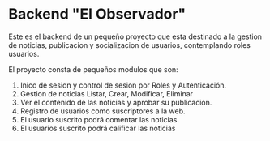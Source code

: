 # Backend "El Observador"

Este es el backend de un pequeño proyecto que esta destinado a la gestion de noticias, publicacion y socializacion de usuarios, contemplando roles usuarios.

El proyecto consta de pequeños modulos que son:

1. Inico de sesion y control de sesion por Roles y Autenticación.
2. Gestion de noticias Listar, Crear, Modificar, Eliminar
3. Ver el contenido de las noticias y aprobar su publicacion.
4. Registro de usuarios como suscriptores a la web.
5. El usuario suscrito podrá comentar las noticias.
6. El usuarios suscrito podrá calificar las noticias
